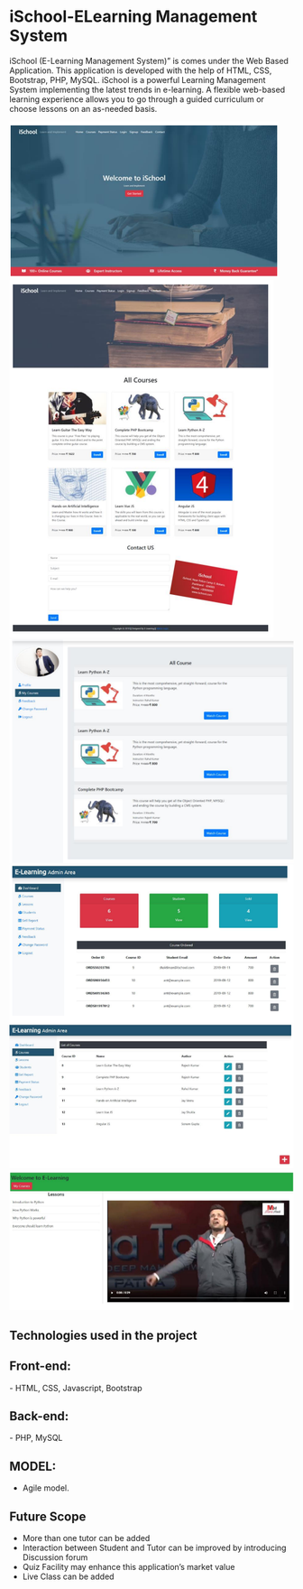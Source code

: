 # iSchool-ELearning Management System

iSchool (E-Learning Management System)” is comes under the Web Based Application. This application is developed with the help of HTML, CSS, Bootstrap, PHP, MySQL. iSchool is a powerful Learning Management System implementing the latest trends in e-learning. A flexible web-based learning experience allows you to go through a guided 
curriculum or choose lessons on an as-needed basis.

![](website-images/website-HomePage.PNG)
![](website-images/website-Courses.PNG)
![](website-images/website-Student-profile.PNG)
![](website-images/website-AdminDashboard.PNG)
![](website-images/website-AdminCourses.PNG)
![](website-images/website-Watch-Course.PNG)

## Technologies used in the project

<h2>Front-end:</h2>
- HTML, CSS, Javascript, Bootstrap

<h2>Back-end:</h2>
- PHP, MySQL

## MODEL:

* Agile model.


## Future Scope

* More than one tutor can be added 
* Interaction between Student and Tutor can be improved by introducing Discussion forum
* Quiz Facility may enhance this application’s market value
* Live Class can be added
